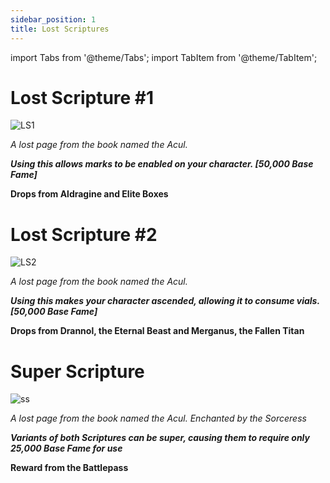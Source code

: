 ```yaml
---
sidebar_position: 1
title: Lost Scriptures
---
```


import Tabs from '@theme/Tabs';
import TabItem from '@theme/TabItem';

<Tabs>
  <TabItem value="Lost Scripture 1" label="Lost Scripture 1" default>

# Lost Scripture #1

![LS1](https://vwiki.valorserver.com/api/item/picture/lost%20scripture)

<i>A lost page from the book named the Acul.</i>

***Using this allows marks to be enabled on your character. [50,000 Base Fame]***

**Drops from Aldragine and Elite Boxes**

  </TabItem>
  <TabItem value="Lost Scripture 2" label="Lost Scripture 2">

# Lost Scripture #2

![LS2](https://i.imgur.com/53bWGQN.png)

<i>A lost page from the book named the Acul.</i>

***Using this makes your character ascended, allowing it to consume vials. [50,000 Base Fame]***

**Drops from Drannol, the Eternal Beast and Merganus, the Fallen Titan**

  </TabItem>
  <TabItem value="Super Scripture" label="Super Scripture">

# Super Scripture 

![ss](https://vwiki.valorserver.com/api/item/picture/super%20scripture)

<i>A lost page from the book named the Acul. Enchanted by the Sorceress</i>

***Variants of both Scriptures can be super, causing them to require only 25,000 Base Fame for use***

**Reward from the Battlepass**

  </TabItem>
</Tabs>
